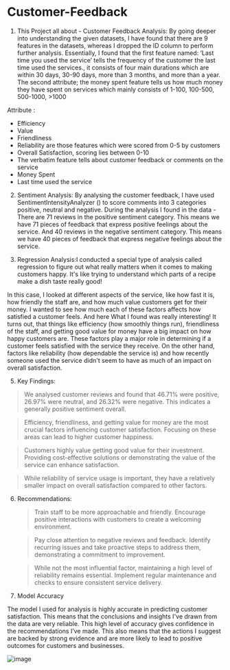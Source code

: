 # Customer-Feedback
1. This Project all about - Customer Feedback Analysis: By going deeper into understanding the given datasets, I have found that there are 9 features in the datasets, whereas I dropped the ID column to perform further analysis. Essentially, I found that the first feature named: ‘Last time you used the service’ tells the frequency of the customer the last time used the services., it consists of four main durations which are within 30 days, 30-90 days, more than 3 months, and more than a year. The second attribute; the money spent feature tells us how much money they have spent on services which mainly consists of 1-100, 100-500, 500-1000, >1000         

Attribute :

   * Efficiency
   * Value 
   * Friendliness
   * Reliability are those features which were scored from 0-5 by customers
   * Overall Satisfaction, scoring lies between 0-10
   * The verbatim feature tells about customer feedback or comments on the service
   * Money Spent
   * Last time used the service 
   

2. Sentiment Analysis: By analysing the customer feedback, I have used SentimentIntensityAnalyzer () to score comments into 3 categories positive, neutral and negative. During the analysis I found in the data - There are 71 reviews in the positive sentiment category. This means we have 71 pieces of feedback that express positive feelings about the service.
And 40 reviews in the negative sentiment category. This means we have 40 pieces of feedback that express negative feelings about the service.

3. Regression Analysis:I conducted a special type of analysis called regression to figure out what really matters when it comes to making customers happy. It's like trying to understand which parts of a recipe make a dish taste really good!

In this case, I looked at different aspects of the service, like how fast it is, how friendly the staff are, and how much value customers get for their money. I wanted to see how much each of these factors affects how satisfied a customer feels. And here What I found was really interesting! It turns out, that things like efficiency (how smoothly things run), friendliness of the staff, and getting good value for money have a big impact on how happy customers are. These factors play a major role in determining if a customer feels satisfied with the service they receive. On the other hand, factors like reliability (how dependable the service is) and how recently someone used the service didn't seem to have as much of an impact on overall satisfaction.

5.	Key Findings:

  > We analysed customer reviews and found that 46.71% were positive, 26.97% were neutral, and 26.32% were negative. This indicates a generally positive sentiment overall.

  > Efficiency, friendliness, and getting value for money are the most crucial factors influencing customer satisfaction. Focusing on these areas can lead to higher customer happiness.

  > Customers highly value getting good value for their investment. Providing cost-effective solutions or demonstrating the value of the service can enhance satisfaction.

  > While reliability of service usage is important, they have a relatively smaller impact on overall satisfaction compared to other factors.


6.	Recommendations:

      > Train staff to be more approachable and friendly. Encourage positive interactions with customers to create a welcoming environment.

      > Pay close attention to negative reviews and feedback. Identify recurring issues and take proactive steps to address them, demonstrating a commitment to improvement.

      > While not the most influential factor, maintaining a high level of reliability remains essential. Implement regular maintenance and checks to ensure consistent service delivery.

7.	Model Accuracy

The model I used for analysis is highly accurate in predicting customer satisfaction. This means that the conclusions and insights I've drawn from the data are very reliable. This high level of accuracy gives confidence in the recommendations I’ve made. This also means that the actions I suggest are backed by strong evidence and are more likely to lead to positive outcomes for customers and businesses.

![image](https://github.com/jha1990/Customer-Product-Feedback-Analysis/assets/106313052/7dde7341-c682-4ab5-822f-66481f36d384)
